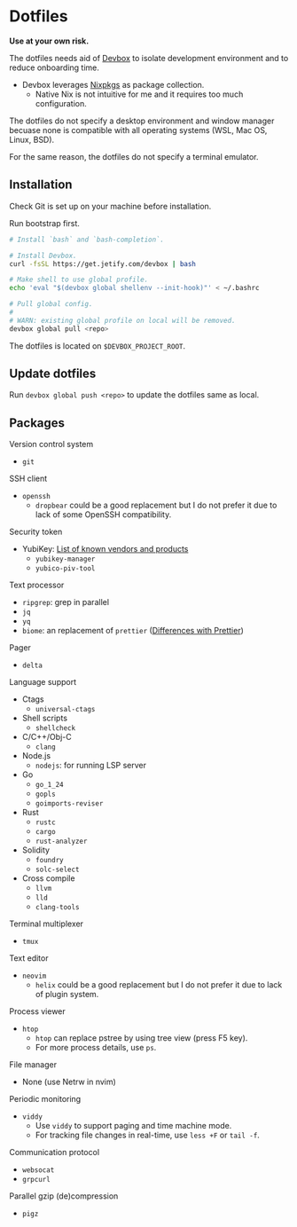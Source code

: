 # Dotfiles

**Use at your own risk.**

The dotfiles needs aid of [Devbox](https://www.jetify.com/devbox) to isolate development environment and to reduce onboarding time.
- Devbox leverages [Nixpkgs](https://github.com/NixOS/nixpkgs) as package collection.
  - Native Nix is not intuitive for me and it requires too much configuration.

The dotfiles do not specify a desktop environment and window manager becuase none is compatible with all operating systems (WSL, Mac OS, Linux, BSD).

For the same reason, the dotfiles do not specify a terminal emulator.

## Installation
Check Git is set up on your machine before installation.

Run bootstrap first.

```sh
# Install `bash` and `bash-completion`.

# Install Devbox.
curl -fsSL https://get.jetify.com/devbox | bash

# Make shell to use global profile.
echo 'eval "$(devbox global shellenv --init-hook)"' < ~/.bashrc

# Pull global config.
#
# WARN: existing global profile on local will be removed.
devbox global pull <repo>
```

The dotfiles is located on `$DEVBOX_PROJECT_ROOT`.

## Update dotfiles

Run `devbox global push <repo>` to update the dotfiles same as local.

## Packages

Version control system
- `git`

SSH client
- `openssh`
  - `dropbear` could be a good replacement but I do not prefer it due to lack of some OpenSSH compatibility.

Security token
- YubiKey: [List of known vendors and products](https://github.com/Yubico/libfido2/blob/main/udev/fidodevs)
  - `yubikey-manager`
  - `yubico-piv-tool`

Text processor
- `ripgrep`: grep in parallel
- `jq`
- `yq`
- `biome`: an replacement of `prettier` ([Differences with Prettier](https://biomejs.dev/formatter/differences-with-prettier/))

Pager
- `delta`

Language support
- Ctags
  - `universal-ctags`
- Shell scripts
  - `shellcheck`
- C/C++/Obj-C
  - `clang`
- Node.js
  - `nodejs`: for running LSP server
- Go
  - `go_1_24`
  - `gopls`
  - `goimports-reviser`
- Rust
  - `rustc`
  - `cargo`
  - `rust-analyzer`
- Solidity
  - `foundry`
  - `solc-select`
- Cross compile
  - `llvm`
  - `lld`
  - `clang-tools`

Terminal multiplexer
- `tmux`

Text editor
- `neovim`
  - `helix` could be a good replacement but I do not prefer it due to lack of plugin system.

Process viewer
- `htop`
  - `htop` can replace pstree by using tree view (press F5 key).
  - For more process details, use `ps`.

File manager
  - None (use Netrw in nvim)

Periodic monitoring
- `viddy`
  - Use `viddy` to support paging and time machine mode.
  - For tracking file changes in real-time, use `less +F` or `tail -f`.

Communication protocol
- `websocat`
- `grpcurl`

Parallel gzip (de)compression
- `pigz`
